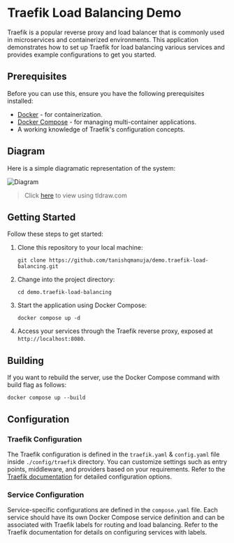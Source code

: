 # Traefik Load Balancing Demo

Traefik is a popular reverse proxy and load balancer that is commonly used in microservices and containerized environments. This application demonstrates how to set up Traefik for load balancing various services and provides example configurations to get you started.

## Prerequisites

Before you can use this, ensure you have the following prerequisites installed:

- [Docker](https://www.docker.com/) - for containerization.
- [Docker Compose](https://docs.docker.com/compose/) - for managing multi-container applications.
- A working knowledge of Traefik's configuration concepts.

## Diagram

Here is a simple diagramatic representation of the system:

![Diagram](https://raw.github.com/tanishqmanuja/demo.traefik-load-balancing/main/docs/assets/diagram.png?maxAge=2592000)

> Click [here](https://www.tldraw.com/s/v2_c_Oab-HXbGS9PQj8h7QnQyG?viewport=-1115%2C-683%2C3174%2C1595&page=page%3AypY9S0iHCfrmk4AOIO9ge) to view using tldraw.com

## Getting Started

Follow these steps to get started:

1. Clone this repository to your local machine:

   ```shell
   git clone https://github.com/tanishqmanuja/demo.traefik-load-balancing.git
   ```

2. Change into the project directory:

   ```shell
   cd demo.traefik-load-balancing
   ```

3. Start the application using Docker Compose:

   ```shell
   docker compose up -d
   ```

4. Access your services through the Traefik reverse proxy, exposed at `http://localhost:8080`.

## Building

If you want to rebuild the server, use the Docker Compose command with build flag as follows:

```shell
docker compose up --build
```

## Configuration

### Traefik Configuration

The Traefik configuration is defined in the `traefik.yaml` & `config.yaml` file inside `./config/traefik` directory. You can customize settings such as entry points, middleware, and providers based on your requirements. Refer to the [Traefik documentation](https://doc.traefik.io/traefik/) for detailed configuration options.

### Service Configuration

Service-specific configurations are defined in the `compose.yaml` file. Each service should have its own Docker Compose service definition and can be associated with Traefik labels for routing and load balancing. Refer to the Traefik documentation for details on configuring services with labels.

